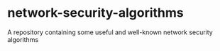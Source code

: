 # network-security-algorithms
A repository containing some useful and well-known network security algorithms
